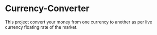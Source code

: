 # Currency-Converter
This project convert your money from one currency to another as per live currency floating rate of the market.


